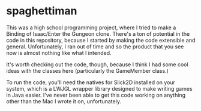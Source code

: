 # spaghettiman
This was a high school programming project, where I tried to make a Binding of Isaac/Enter the Gungeon clone.
There's a ton of potential in the code in this repository, because I started by making the code extensible and general.
Unfortunately, I ran out of time and so the product that you see now is almost nothing like what I intended.

It's worth checking out the code, though, because I think I had some cool ideas with the classes here (particularly the GameMember class.)

To run the code, you'll need the natives for Slick2D installed on your system, which is a LWJGL wrapper library designed to
make writing games in Java easier. I've never been able to get this code working on anything other than the Mac I wrote it on,
unfortunately.
